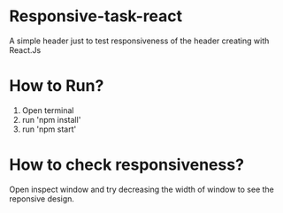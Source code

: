 # Responsive-task-react

A simple header just to test responsiveness of the header creating with React.Js 

# How to Run?

1. Open terminal
2. run 'npm install'
3. run 'npm start'

# How to check responsiveness?

Open inspect window and try decreasing the width of window to see the reponsive design.
